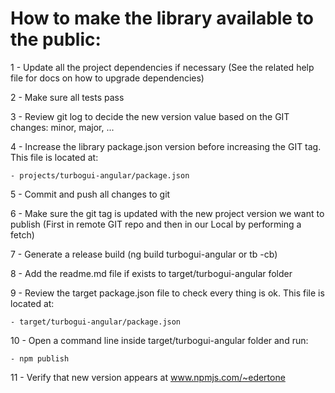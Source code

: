 # How to make the library available to the public:

1 - Update all the project dependencies if necessary
    (See the related help file for docs on how to upgrade dependencies)
    
2 - Make sure all tests pass

3 - Review git log to decide the new version value based on the GIT changes: minor, major, ...
  
4 - Increase the library package.json version before increasing the GIT tag. This file is located at:

    - projects/turbogui-angular/package.json

5 - Commit and push all changes to git

6 - Make sure the git tag is updated with the new project version we want to publish
    (First in remote GIT repo and then in our Local by performing a fetch)
    
7 - Generate a release build (ng build turbogui-angular or tb -cb)

8 - Add the readme.md file if exists to target/turbogui-angular folder

9 - Review the target package.json file to check every thing is ok. This file is located at:

    - target/turbogui-angular/package.json

10 - Open a command line inside target/turbogui-angular folder and run:

    - npm publish

11 - Verify that new version appears at www.npmjs.com/~edertone